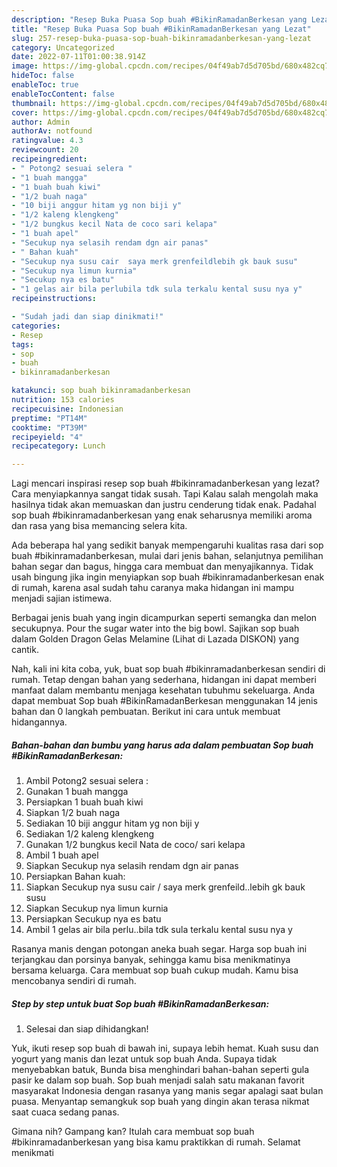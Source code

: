 ```yaml
---
description: "Resep Buka Puasa Sop buah #BikinRamadanBerkesan yang Lezat"
title: "Resep Buka Puasa Sop buah #BikinRamadanBerkesan yang Lezat"
slug: 257-resep-buka-puasa-sop-buah-bikinramadanberkesan-yang-lezat
category: Uncategorized
date: 2022-07-11T01:00:38.914Z
image: https://img-global.cpcdn.com/recipes/04f49ab7d5d705bd/680x482cq70/sop-buah-bikinramadanberkesan-foto-resep-utama.jpg
hideToc: false
enableToc: true
enableTocContent: false
thumbnail: https://img-global.cpcdn.com/recipes/04f49ab7d5d705bd/680x482cq70/sop-buah-bikinramadanberkesan-foto-resep-utama.jpg
cover: https://img-global.cpcdn.com/recipes/04f49ab7d5d705bd/680x482cq70/sop-buah-bikinramadanberkesan-foto-resep-utama.jpg
author: Admin
authorAv: notfound
ratingvalue: 4.3
reviewcount: 20
recipeingredient:
- " Potong2 sesuai selera "
- "1 buah mangga"
- "1 buah buah kiwi"
- "1/2 buah naga"
- "10 biji anggur hitam yg non biji y"
- "1/2 kaleng klengkeng"
- "1/2 bungkus kecil Nata de coco sari kelapa"
- "1 buah apel"
- "Secukup nya selasih rendam dgn air panas"
- " Bahan kuah"
- "Secukup nya susu cair  saya merk grenfeildlebih gk bauk susu"
- "Secukup nya limun kurnia"
- "Secukup nya es batu"
- "1 gelas air bila perlubila tdk sula terkalu kental susu nya y"
recipeinstructions:

- "Sudah jadi dan siap dinikmati!"
categories:
- Resep
tags:
- sop
- buah
- bikinramadanberkesan

katakunci: sop buah bikinramadanberkesan 
nutrition: 153 calories
recipecuisine: Indonesian
preptime: "PT14M"
cooktime: "PT39M"
recipeyield: "4"
recipecategory: Lunch

---
```



Lagi mencari inspirasi resep sop buah #bikinramadanberkesan yang lezat? Cara menyiapkannya sangat tidak susah. Tapi Kalau salah mengolah maka hasilnya tidak akan memuaskan dan justru cenderung tidak enak. Padahal sop buah #bikinramadanberkesan yang enak seharusnya memiliki aroma dan rasa yang bisa memancing selera kita.


Ada beberapa hal yang sedikit banyak mempengaruhi kualitas rasa dari sop buah #bikinramadanberkesan, mulai dari jenis bahan, selanjutnya pemilihan bahan segar dan bagus, hingga cara membuat dan menyajikannya. Tidak usah bingung jika ingin menyiapkan sop buah #bikinramadanberkesan enak di rumah, karena asal sudah tahu caranya maka hidangan ini mampu menjadi sajian istimewa.

Berbagai jenis buah yang ingin dicampurkan seperti semangka dan melon secukupnya. Pour the sugar water into the big bowl. Sajikan sop buah dalam Golden Dragon Gelas Melamine (Lihat di Lazada DISKON) yang cantik.


Nah, kali ini kita coba, yuk, buat sop buah #bikinramadanberkesan sendiri di rumah. Tetap dengan bahan yang sederhana, hidangan ini dapat memberi manfaat dalam membantu menjaga kesehatan tubuhmu sekeluarga. Anda dapat membuat Sop buah #BikinRamadanBerkesan menggunakan 14 jenis bahan dan 0 langkah pembuatan. Berikut ini cara untuk membuat hidangannya.

<!--inarticleads1-->

##### Bahan-bahan dan bumbu yang harus ada dalam pembuatan Sop buah #BikinRamadanBerkesan:

1. Ambil  Potong2 sesuai selera :
1. Gunakan 1 buah mangga
1. Persiapkan 1 buah buah kiwi
1. Siapkan 1/2 buah naga
1. Sediakan 10 biji anggur hitam yg non biji y
1. Sediakan 1/2 kaleng klengkeng
1. Gunakan 1/2 bungkus kecil Nata de coco/ sari kelapa
1. Ambil 1 buah apel
1. Siapkan Secukup nya selasih rendam dgn air panas
1. Persiapkan  Bahan kuah:
1. Siapkan Secukup nya susu cair / saya merk grenfeild..lebih gk bauk susu
1. Siapkan Secukup nya limun kurnia
1. Persiapkan Secukup nya es batu
1. Ambil 1 gelas air bila perlu..bila tdk sula terkalu kental susu nya y


Rasanya manis dengan potongan aneka buah segar. Harga sop buah ini terjangkau dan porsinya banyak, sehingga kamu bisa menikmatinya bersama keluarga. Cara membuat sop buah cukup mudah. Kamu bisa mencobanya sendiri di rumah. 

<!--inarticleads2-->

##### Step by step untuk buat Sop buah #BikinRamadanBerkesan:


1. Selesai dan siap dihidangkan!

Yuk, ikuti resep sop buah di bawah ini, supaya lebih hemat. Kuah susu dan yogurt yang manis dan lezat untuk sop buah Anda. Supaya tidak menyebabkan batuk, Bunda bisa menghindari bahan-bahan seperti gula pasir ke dalam sop buah. Sop buah menjadi salah satu makanan favorit masyarakat Indonesia dengan rasanya yang manis segar apalagi saat bulan puasa. Menyantap semangkuk sop buah yang dingin akan terasa nikmat saat cuaca sedang panas. 

Gimana nih? Gampang kan? Itulah cara membuat sop buah #bikinramadanberkesan yang bisa kamu praktikkan di rumah. Selamat menikmati
